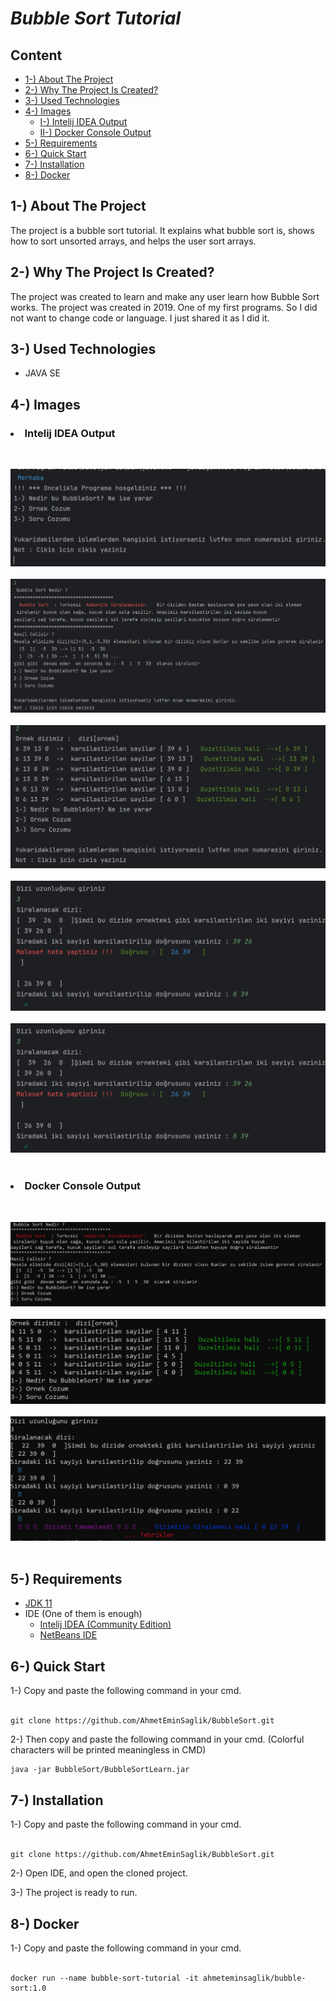 <h1><i>Bubble Sort Tutorial </i> </h1>

<h2>Content</h2>
<ul>
        <li><a href="#about-project">1-) About The Project</a></li>
        <li><a href="#why-project-created">2-) Why The Project Is Created?</a></li>
        <li><a href="#used-technologies">3-) Used Technologies </a></li>
        <!-- <li><a href="#images">4-) Images </a></li> -->
        <li><a href="#images">4-) Images </a>
                <ul> 
                        <li><a href="#intelij-idea-output">I-) Intelij IDEA Output</a></li>
                        <li><a href="#windows-cmd-output">II-) Docker Console Output</a></li>
                </ul>
        </li>
        <li><a href="#requirement">5-) Requirements</a></li>
         <li><a href="#quick-start">6-) Quick Start</a></li>
        <li><a href="#installation">7-) Installation</a></li>
        <li><a href="#docker">8-) Docker</a></li>
        
</ul>

<h2 id="about-project">1-) About The Project</h2>
The project is a bubble sort tutorial. It explains what bubble sort is, shows how to sort unsorted arrays, and helps the user sort arrays.
<br>

<h2 id="why-project-created">2-) Why The Project Is Created?</h2>
The project was created to learn and make any user learn how Bubble Sort works. The project was created in 2019. One of my first programs. So I did not want to change code or language. I just shared it as I did it.

<h2 id="used-technologies">3-) Used Technologies</h2>

  * JAVA SE
  

<h2 id="images">4-) Images </h2>

<h3 id="intelij-idea-output"><li> Intelij IDEA Output </li> </h3> 
<br>

!["images/1.png"](images/1.png)</li> <br> <br>
!["images/2.png"](images/2.png)</li> <br> <br>
!["images/3.png"](images/3.png)</li> <br> <br>
!["images/4.png"](images/4.png)</li> <br> <br>
!["images/5.png"](images/4.png)</li> <br> <br>

<h3 id="windows-cmd-output"><li> Docker Console Output </li> </h3> 
<br>

!["images/6.png"](images/6.png)</li> <br> <br>
!["images/7.png"](images/7.png)</li> <br> <br>
!["images/8.png"](images/8.png)</li> <br> <br>


<h2 id="requirement">5-) Requirements</h2>

* <a href="https://www.oracle.com/tr/java/technologies/javase/jdk11-archive-downloads.html">JDK 11</a>
* IDE (One of them is enough)
  *  <a href="https://www.jetbrains.com/idea/download/?section=windows"> Intelij IDEA (Community Edition) </a>
  *  <a href="https://netbeans.apache.org/front/main/download/index.html">NetBeans IDE</a>

<h2 id="quick-start">6-) Quick Start</h2>
1-) Copy and paste the following command in your cmd.
<br><br>

```
git clone https://github.com/AhmetEminSaglik/BubbleSort.git
```
2-) Then copy and paste the following command in your cmd. (Colorful characters will be printed meaningless in CMD)
```
java -jar BubbleSort/BubbleSortLearn.jar
```

<h2 id="installation">7-) Installation </h2>
1-) Copy and paste the following command in your cmd.
<br><br>

```
git clone https://github.com/AhmetEminSaglik/BubbleSort.git
```
2-) Open IDE, and open the cloned project.

3-) The project is ready to run.

<h2 id="docker">8-) Docker </h2>

1-) Copy and paste the following command in your cmd.
<br><br>
```
docker run --name bubble-sort-tutorial -it ahmeteminsaglik/bubble-sort:1.0
```


